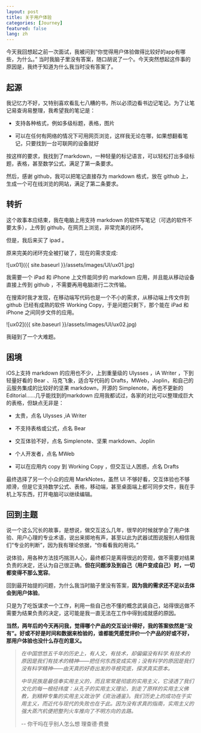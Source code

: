 ```yaml
---
layout: post
title: 关于用户体验
categories: [Journey]
featured: false
lang: zh
---
```


今天我回想起之前一次面试，我被问到“你觉得用户体验做得比较好的app有哪些，为什么。” 当时我脑子里没有答案，随口胡说了一个。今天突然想起这件事的原因是，我终于知道为什么我当时没有答案了。

## 起源

我记忆力不好，又特别喜欢看乱七八糟的书，所以必须边看书边记笔记。为了让笔记易查询易整理，我希望我的笔记是：

- 支持各种格式，例如多级标题，表格，图片

- 可以在任何有网络的情况下可用网页浏览，这样我无论在哪，如果想翻看笔记，只要找到一台可联网的设备就好

按这样的要求，我找到了markdown，一种轻量的标记语言，可以轻松打出多级标题，表格，甚至数学公式，满足了第一条要求。

然后，感谢 github，我可以把笔记直接存为 markdown 格式，放在 github 上，生成一个可在线浏览的网站，满足了第二条要求。

## 转折

这个故事本应结束，我在电脑上用支持 markdown 的软件写笔记（可选的软件不要太多），上传到 github，在网页上浏览，非常完美的闭环。

但是，我后来买了 ipad 。

原来完美的闭环完全被打破了，现在的需求变成:

![ux01]({{ site.baseurl }}/assets/images/UI/ux01.jpg)



我需要一个 iPad 和 iPhone 上文件能同步的 markdown 应用，并且能从移动设备直接上传到 github ，不需要再用电脑进行二次传输。

在搜索时我才发现，在移动端写代码也是一个不小的需求，从移动端上传文件到 github 已经有成熟的软件 Working Copy，于是问题只剩下，那个能在 iPad 和 iPhone 之间同步文件的应用。

![ux02]({{ site.baseurl }}/assets/images/UI/ux02.jpg)

我碰到了一个大难题。



## 困境

iOS上支持 markdown 的应用也不少，上到重量级的 Ulysses ，iA  Writer ，下到轻量好看的 Bear 、马克飞象，适合写代码的 Drafts，MWeb，Joplin，和自己的云服务集成的比较好的坚果 markdown，开源的 Simplenote，再也不更新的 Editorial……几乎能找到的markdown 应用我都试过，各家的对比可以整理成巨大的表格，但缺点无非是：

- 太贵，点名 Ulysses ,iA Writer

- 不支持表格或公式，点名 Bear

- 交互体验不好，点名 Simplenote、坚果 markdown、Joplin

- 个人开发者，点名 MWeb

- 可以在应用内 copy 到 Working Copy ，但交互让人困惑，点名 Drafts

最终选择了另一个小众的应用 MarkNotes，虽然 UI 不够好看，交互体验也不够顺滑，但是它支持数学公式、表格，移动端，甚至桌面端上都可同步文件，我在手机上写东西，打开电脑可以继续编辑。



## 回到主题

说一个这么冗长的故事，是想说，做交互这么几年，很早的时候就学会了用户体验、用户心理的专业术语，说出来掷地有声，甚至以此为武器试图说服别人相信我们“专业的判断”，因为我有理论依据，“你看看我的用词。”



说体验，用各种方法技巧揣测人心，最终都只是离得很远的旁观，做不需要对结果负责的决定，还认为自己很正确。**但在问题涉及到自己（用户变成自己）时，一切都变得不那么宽容**。



回到最开始提的问题，为什么我当时脑子里没有答案，**因为我的需求还不足以去体会到用户体验**。



只是为了吃饭谋求一个工作，利用一些自己也不懂的概念武装自己，站得很远做不需要为结果负责的决定，这可能是我一直无法在工作中得到成就感的原因。

**当然，两年后的今天再问我，觉得哪个产品的交互设计得好，我的答案依然是“没有”。好或不好是时间和数据来检验的，谁都能凭感觉评价一个产品的好或不好，那用户体验也没什么存在的意义。**

> *在中国悠悠五千年的历史上，有人文，有技术，却偏偏没有科学.有技术的原因是我们有技术的精神——把任何东西变成实用；没有科学的原因是我们没有科学精神——由天真的好奇出发的寻根究底，探求真实原本。*
>
> *中华民族是最信奉实用主义的，而且常常是彻底的实用主义，它浸透了我们文化的每一根经纬度：从孔子的实用主义理论，到走了原样的实用主义佛教，到精粹专集的实用主义政治学《资治通鉴》。我们历史上的成功在于实用主义，而近代与现代的失败也在于此。因为没有求真的指南，实用主义的强大蒸汽机便把整列火车推向了不明方向的去路。* 
>
> -- 你干吗在乎别人怎么想 理查德·费曼

